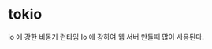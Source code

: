 # tokio

io 에 강한 비동기 런타임
Io 에 강하여 웹 서버 만들때 많이 사용된다.
<!--stackedit_data:
eyJoaXN0b3J5IjpbOTk2MTI2MTg4XX0=
-->